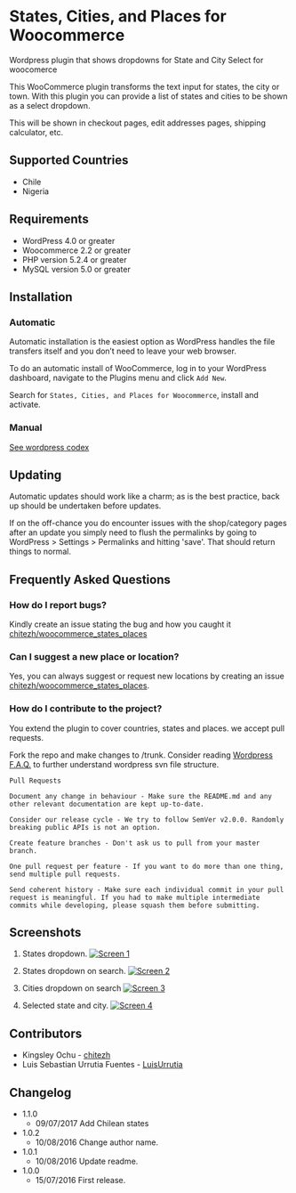 # States, Cities, and Places for Woocommerce

Wordpress plugin that shows dropdowns for State and City Select for woocomerce

This WooCommerce plugin transforms the text input for states, the city or town. With this plugin you can provide a list of states and cities to be shown as a select dropdown.

This will be shown in checkout pages, edit addresses pages, shipping calculator, etc.

## Supported Countries
 * Chile
 * Nigeria

## Requirements
* WordPress 4.0  or greater
* Woocommerce 2.2 or greater
* PHP version 5.2.4 or greater
* MySQL version 5.0 or greater

## Installation
### Automatic
Automatic installation is the easiest option as WordPress handles the file transfers itself and you don’t need to leave your web browser.

To do an automatic install of WooCommerce, log in to your WordPress dashboard, navigate to the Plugins menu and click `Add New`.

Search for `States, Cities, and Places for Woocommerce`, install and activate.

### Manual
[See wordpress codex](http://codex.wordpress.org/Managing_Plugins#Manual_Plugin_Installation)


## Updating

Automatic updates should work like a charm; as is the best practice, back up should be undertaken before updates.

If on the off-chance you do encounter issues with the shop/category pages after an update you simply need to flush the permalinks by going to WordPress > Settings > Permalinks and hitting 'save'. That should return things to normal.


## Frequently Asked Questions
### How do I report bugs?
Kindly create an issue stating the bug and how you caught it [chitezh/woocommerce_states_places](https://github.com/chitezh/woocommerce_states_places/issues/new)

### Can I suggest a new place or location?
Yes, you can always suggest or request new locations by creating an issue [chitezh/woocommerce_states_places](https://github.com/chitezh/woocommerce_states_places/issues/new).

### How do I contribute to the project?
You extend the plugin to cover countries, states and places. we accept pull requests.

Fork the repo and make changes to /trunk. Consider reading [Wordpress F.A.Q.](https://wordpress.org/plugins/about/faq/) to further understand wordpress svn file structure.

	Pull Requests

	Document any change in behaviour - Make sure the README.md and any other relevant documentation are kept up-to-date.

	Consider our release cycle - We try to follow SemVer v2.0.0. Randomly breaking public APIs is not an option.

	Create feature branches - Don't ask us to pull from your master branch.

	One pull request per feature - If you want to do more than one thing, send multiple pull requests.

	Send coherent history - Make sure each individual commit in your pull request is meaningful. If you had to make multiple intermediate commits while developing, please squash them before submitting.

## Screenshots
1. States dropdown.
  	[![Screen 1](https://github.com/chitezh/woocommerce_states_places/blob/master/assets/screenshot-1.png)]()

2. States dropdown on search.
 	[![Screen 2](https://github.com/chitezh/woocommerce_states_places/blob/master/assets/screenshot-2.png)]()

3. Cities dropdown on search
	[![Screen 3](https://github.com/chitezh/woocommerce_states_places/blob/master/assets/screenshot-3.png)]()

4. Selected state and city.
 	[![Screen 4](https://github.com/chitezh/woocommerce_states_places/blob/master/assets/screenshot-4.png)]()

## Contributors
- Kingsley Ochu - [chitezh](https://github.com/chitezh)
- Luis Sebastian Urrutia Fuentes - [LuisUrrutia](https://github.com/LuisUrrutia)


## Changelog
* 1.1.0
    * 09/07/2017 Add Chilean states
* 1.0.2
    * 10/08/2016 Change author name.
* 1.0.1
    * 10/08/2016 Update readme.
* 1.0.0
    * 15/07/2016 First release.
